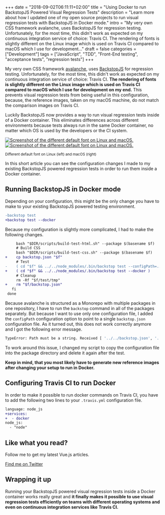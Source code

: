 +++
date = "2018-09-02T06:11:11+02:00"
title = "Using Docker to run BackstopJS Powered Visual Regression Tests"
description = "Learn more about how I updated one of my open source projects to run visual regression tests with BackstopJS in Docker mode."
intro = "My very own CSS framework avalanche, uses BackstopJS for regression testing. Unfortunately, for the most time, this didn't work as expected on my continuous integration service of choice: Travis CI. The rendering of fonts is slightly different on the Linux image which is used on Travis CI compared to macOS which I use for development..."
draft = false
categories = ["Development"]
tags = ["JavaScript", "TDD", "Front-End testing", "acceptance tests", "regression tests"]
+++

My very own CSS framework [avalanche](https://avalanche.oberlehner.net/), uses [BackstopJS](https://github.com/garris/BackstopJS) for regression testing. Unfortunately, for the most time, this didn't work as expected on my continuous integration service of choice: Travis CI. **The rendering of fonts is slightly different on the Linux image which is used on Travis CI compared to macOS which I use for development on my end.** This prevents visual regression tests from being useful in this configuration, because, the reference images, taken on my macOS machine, do not match the comparison images on Travis CI.

Luckily BackstopJS now provides a way to run visual regression tests inside of a Docker container. This eliminates differences across different environments because tests always run in the same Docker container, no matter which OS is used by the developers or the CI system.

<div class="c-content__figure">
  <div class="c-content__broad">
    <a href="https://res.cloudinary.com/maoberlehner/image/upload/c_scale,f_auto,q_auto/v1532158513/blog/2018-09-02/backstopjs-os-font-rendering-diff">
      <img
        data-src="https://res.cloudinary.com/maoberlehner/image/upload/c_scale,f_auto,q_auto,w_740/v1532158513/blog/2018-09-02/backstopjs-os-font-rendering-diff"
        data-srcset="https://res.cloudinary.com/maoberlehner/image/upload/c_scale,f_auto,q_auto,w_1480/v1532158513/blog/2018-09-02/backstopjs-os-font-rendering-diff 2x"
        alt="Screenshot of the different default font on Linux and macOS."
      >
      <noscript>
        <img
          src="https://res.cloudinary.com/maoberlehner/image/upload/c_scale,f_auto,q_auto,w_740/v1532158513/blog/2018-09-02/backstopjs-os-font-rendering-diff"
          alt="Screenshot of the different default font on Linux and macOS."
        >
      </noscript>
    </a>
  </div>
  <p class="c-content__caption">
    <small>Different default font on Linux (left) and macOS (right)</small>
  </p>
</div>

In this short article you can see the configuration changes I made to my existing BackstopJS powered regression tests in order to run them inside a Docker container.

## Running BackstopJS in Docker mode

Depending on your configuration, this might be the only change you have to make to your existing BackstopJS powered testing environment.

```diff
-backstop test
+backstop test --docker
```

Because my configuration is slightly more complicated, I had to make the following changes.

```diff
     bash "$DIR/scripts/build-test-html.sh" --package $(basename $f)
     # Build CSS
     bash "$DIR/scripts/build-test-css.sh" --package $(basename $f)
+    cp backstop.json "$f"
     # Test
-    ( cd "$f" && ../../node_modules/.bin/backstop test --configPath=../../backstop.json )
+    ( cd "$f" && ../../node_modules/.bin/backstop test --docker )
     # Cleanup
     rm -Rf "$f/test/tmp"
+    rm "$f/backstop.json"
   fi
 done
```

Because avalanche is structured as a Monorepo with multiple packages in one repository, I have to run the `backstop` command in all of the packages separately. But because I want to use only one configuration file, I added the `configPath` configuration option to point to a single `backstop.json` configuration file. As it turned out, this does not work correctly anymore and I got the following error message.

```bash
TypeError: Path must be a string. Received [ '../../backstop.json', '../../backstop.json' ]
```

To work around this issue, I changed my script to copy the configuration file into the package directory and delete it again after the test.

**Keep in mind, that you most likely have to generate new reference images after changing your setup to run in Docker.**

## Configuring Travis CI to run Docker

In order to make it possible to run docker commands on Travis CI, you have to add the following two lines to your `.travis.yml` configuration file.

```diff
language: node_js
+services:
+  - docker
node_js:
  - "node"
```

<div class="c-content__broad">
  <div class="c-twitter-teaser">
    <div class="c-twitter-teaser__content">
      <h2 class="c-twitter-teaser__headline">Like what you read?</h2>
      <p class="c-twitter-teaser__body">
        Follow me to get my latest Vue.js articles.
      </p>
      <a class="c-button c-button--outline c-twitter-teaser__button" rel="nofollow" href="https://twitter.com/maoberlehner" data-event-category="link" data-event-action="click: contact" data-event-label="Twitter (article content)">
        Find me on Twitter
      </a>
    </div>
  </div>
</div>

## Wrapping it up

Running your BackstopJS powered visual regression tests inside a Docker container works really great and **it finally makes it possible to use visual regression tests efficiently on teams with different operating systems and even on continuous integration services like Travis CI.**
